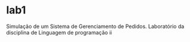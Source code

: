 # lab1
Simulação de um Sistema de Gerenciamento de Pedidos. Laboratório da disciplina de Linguagem de programação ii
